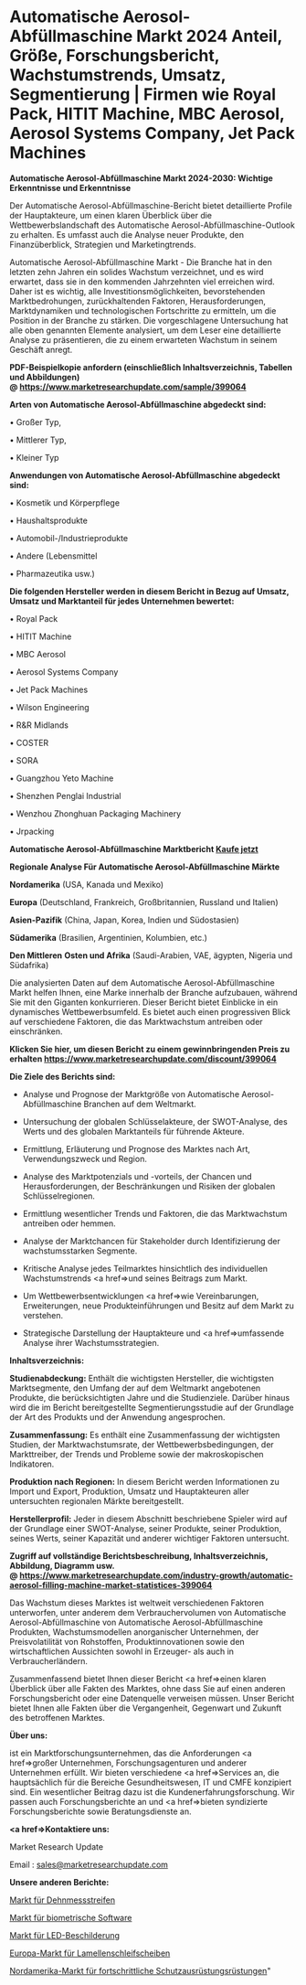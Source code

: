 # Automatische Aerosol-Abfüllmaschine Markt 2024 Anteil, Größe, Forschungsbericht, Wachstumstrends, Umsatz, Segmentierung | Firmen wie Royal Pack, HITIT Machine, MBC Aerosol, Aerosol Systems Company, Jet Pack Machines

<strong>Automatische Aerosol-Abfüllmaschine Markt 2024-2030: Wichtige Erkenntnisse und Erkenntnisse</strong>

Der Automatische Aerosol-Abfüllmaschine-Bericht bietet detaillierte Profile der Hauptakteure, um einen klaren Überblick über die Wettbewerbslandschaft des Automatische Aerosol-Abfüllmaschine-Outlook zu erhalten. Es umfasst auch die Analyse neuer Produkte, den Finanzüberblick, Strategien und Marketingtrends.

Automatische Aerosol-Abfüllmaschine Markt - Die Branche hat in den letzten zehn Jahren ein solides Wachstum verzeichnet, und es wird erwartet, dass sie in den kommenden Jahrzehnten viel erreichen wird. Daher ist es wichtig, alle Investitionsmöglichkeiten, bevorstehenden Marktbedrohungen, zurückhaltenden Faktoren, Herausforderungen, Marktdynamiken und technologischen Fortschritte zu ermitteln, um die Position in der Branche zu stärken. Die vorgeschlagene Untersuchung hat alle oben genannten Elemente analysiert, um dem Leser eine detaillierte Analyse zu präsentieren, die zu einem erwarteten Wachstum in seinem Geschäft anregt.

<strong><b>PDF-Beispielkopie anfordern (einschließlich Inhaltsverzeichnis, Tabellen und Abbildungen) @ </b></strong><strong><a href=https://www.marketresearchupdate.com/sample/399064><strong>https://www.marketresearchupdate.com/sample/399064</u></a></strong></strong>

<strong>Arten von Automatische Aerosol-Abfüllmaschine abgedeckt sind:</strong>

• Großer Typ,

• Mittlerer Typ,

• Kleiner Typ

<strong>Anwendungen von Automatische Aerosol-Abfüllmaschine abgedeckt sind:</strong>

• Kosmetik und Körperpflege

• Haushaltsprodukte

• Automobil-/Industrieprodukte

• Andere (Lebensmittel

• Pharmazeutika usw.)

<strong>Die folgenden Hersteller werden in diesem Bericht in Bezug auf Umsatz, Umsatz und Marktanteil für jedes Unternehmen bewertet:</strong>

• Royal Pack

• HITIT Machine

• MBC Aerosol

• Aerosol Systems Company

• Jet Pack Machines

• Wilson Engineering

• R&R Midlands

• COSTER

• SORA

• Guangzhou Yeto Machine

• Shenzhen Penglai Industrial

• Wenzhou Zhonghuan Packaging Machinery

• Jrpacking

<strong>Automatische Aerosol-Abfüllmaschine Marktbericht <a href=https://www.marketresearchupdate.com/buynow/399064>Kaufe jetzt</a></strong>

<strong>Regionale Analyse Für Automatische Aerosol-Abfüllmaschine Märkte</strong>

<strong>Nordamerika</strong> (USA, Kanada und Mexiko)

<strong>Europa</strong> (Deutschland, Frankreich, Großbritannien, Russland und Italien)

<strong>Asien-Pazifik</strong> (China, Japan, Korea, Indien und Südostasien)

<strong>Südamerika</strong> (Brasilien, Argentinien, Kolumbien, etc.)

<strong>Den Mittleren</strong> <strong>Osten und Afrika</strong> (Saudi-Arabien, VAE, ägypten, Nigeria und Südafrika)

Die analysierten Daten auf dem Automatische Aerosol-Abfüllmaschine Markt helfen Ihnen, eine Marke innerhalb der Branche aufzubauen, während Sie mit den Giganten konkurrieren. Dieser Bericht bietet Einblicke in ein dynamisches Wettbewerbsumfeld. Es bietet auch einen progressiven Blick auf verschiedene Faktoren, die das Marktwachstum antreiben oder einschränken.

<strong>Klicken Sie hier, um diesen Bericht zu einem gewinnbringenden Preis zu erhalten
</strong><strong><a href=https://www.marketresearchupdate.com/discount/399064>https://www.marketresearchupdate.com/discount/399064</b></u></strong></a>

<strong>Die Ziele des Berichts sind:</strong>

- Analyse und Prognose der Marktgröße von Automatische Aerosol-Abfüllmaschine Branchen auf dem Weltmarkt.

- Untersuchung der globalen Schlüsselakteure, der SWOT-Analyse, des Werts und des globalen Marktanteils für führende Akteure.

- Ermittlung, Erläuterung und Prognose des Marktes nach Art, Verwendungszweck und Region.

- Analyse des Marktpotenzials und -vorteils, der Chancen und Herausforderungen, der Beschränkungen und Risiken der globalen Schlüsselregionen.

- Ermittlung wesentlicher Trends und Faktoren, die das Marktwachstum antreiben oder hemmen.

- Analyse der Marktchancen für Stakeholder durch Identifizierung der wachstumsstarken Segmente.

- Kritische Analyse jedes Teilmarktes hinsichtlich des individuellen Wachstumstrends <a href=>und</a> seines Beitrags zum Markt.

- Um Wettbewerbsentwicklungen <a href=>wie</a> Vereinbarungen, Erweiterungen, neue Produkteinführungen und Besitz auf dem Markt zu verstehen.

- Strategische Darstellung der Hauptakteure und <a href=>umfas</a>sende Analyse ihrer Wachstumsstrategien.

<strong>Inhaltsverzeichnis:</strong>

<strong>Studienabdeckung:</strong> Enthält die wichtigsten Hersteller, die wichtigsten Marktsegmente, den Umfang der auf dem Weltmarkt angebotenen Produkte, die berücksichtigten Jahre und die Studienziele. Darüber hinaus wird die im Bericht bereitgestellte Segmentierungsstudie auf der Grundlage der Art des Produkts und der Anwendung angesprochen.

<strong>Zusammenfassung:</strong> Es enthält eine Zusammenfassung der wichtigsten Studien, der Marktwachstumsrate, der Wettbewerbsbedingungen, der Markttreiber, der Trends und Probleme sowie der makroskopischen Indikatoren.

<strong>Produktion nach Regionen:</strong> In diesem Bericht werden Informationen zu Import und Export, Produktion, Umsatz und Hauptakteuren aller untersuchten regionalen Märkte bereitgestellt.

<strong>Herstellerprofil:</strong> Jeder in diesem Abschnitt beschriebene Spieler wird auf der Grundlage einer SWOT-Analyse, seiner Produkte, seiner Produktion, seines Werts, seiner Kapazität und anderer wichtiger Faktoren untersucht.

<strong><b>Zugriff auf vollständige Berichtsbeschreibung, Inhaltsverzeichnis, Abbildung, Diagramm usw. @ </b></strong><strong><a href=https://www.marketresearchupdate.com/industry-growth/automatic-aerosol-filling-machine-market-statistices-399064>https://www.marketresearchupdate.com/industry-growth/automatic-aerosol-filling-machine-market-statistices-399064</a></strong>

Das Wachstum dieses Marktes ist weltweit verschiedenen Faktoren unterworfen, unter anderem dem Verbrauchervolumen von Automatische Aerosol-Abfüllmaschine von Automatische Aerosol-Abfüllmaschine Produkten, Wachstumsmodellen anorganischer Unternehmen, der Preisvolatilität von Rohstoffen, Produktinnovationen sowie den wirtschaftlichen Aussichten sowohl in Erzeuger- als auch in Verbraucherländern.

Zusammenfassend bietet Ihnen dieser Bericht <a href=>einen</a> klaren Überblick über alle Fakten des Marktes, ohne dass Sie auf einen anderen Forschungsbericht oder eine Datenquelle verweisen müssen. Unser Bericht bietet Ihnen alle Fakten über die Vergangenheit, Gegenwart und Zukunft des betroffenen Marktes.

<strong>Über uns:</strong>

 ist ein Marktforschungsunternehmen, das die Anforderungen <a href=>großer</a> Unternehmen, Forschungsagenturen und anderer Unternehmen erfüllt. Wir bieten verschiedene <a href=>Services</a> an, die hauptsächlich für die Bereiche Gesundheitswesen, IT und CMFE konzipiert sind. Ein wesentlicher Beitrag dazu ist die Kundenerfahrungsforschung. Wir passen auch Forschungsberichte an und <a href=>bieten</a> syndizierte Forschungsberichte sowie Beratungsdienste an.

<strong><a href=>Kontaktiere uns:</a></strong>

Market Research Update

Email : sales@marketresearchupdate.com

<strong>Unsere anderen Berichte:</strong>

<a href=https://www.linkedin.com/pulse/resistance-strain-gauge-market-2023-size-growth-trends>Markt für Dehnmessstreifen</a>

<a href=https://www.linkedin.com/pulse/biometric-software-market-analysis-segment-region-growth>Markt für biometrische Software</a>

<a href=https://www.linkedin.com/pulse/led-signage-market-analysis-segment-region-growth>Markt für LED-Beschilderung</a>

<a href=https://www.linkedin.com/pulse/europe-abrasive-flap-discs-market-2023-data>Europa-Markt für Lamellenschleifscheiben</a>

<a href=https://www.linkedin.com/pulse/north-america-advanced-protective-gear-armour-market>Nordamerika-Markt für fortschrittliche Schutzausrüstungsrüstungen</a>"
